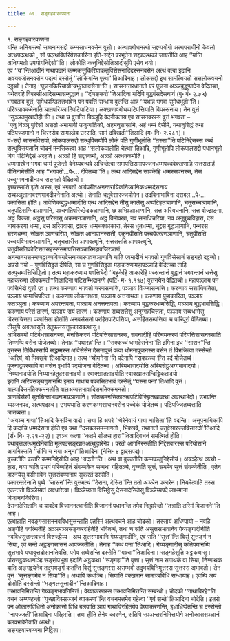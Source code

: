 ```yaml
---
title: ०१. सङ्गहवारवण्णना

---
```

१. सङ्गहवारवण्णना  
यन्ति अनियमत्थो सब्बनामसद्दो कम्मसाधनवसेन वुत्तो। अत्थावबोधनत्थो सद्दप्पयोगो अत्थपराधीनो केवलो अत्थपदत्थको , सो पदत्थविपरियेसकारिना इति-सद्देन परभूतेन सद्दपदत्थको जायतीति आह ‘‘यन्ति अनियमतो उपयोगनिद्देसो’’ति। लोकोति कत्तुनिद्देसोतिआदीसुपि एसेव नयो।  
एवं ‘‘य’’न्तिआदीनं गाथापदानं कम्मकत्तुकिरियाकत्तुविसेसनादिदस्सनवसेन अत्थं वत्वा इदानि अवयवजोतनवसेन पदत्थं दस्सेतुं ‘‘लोकियन्ति एत्था’’तिआदिमाह। लोकसद्दो इध सामत्थियतो सत्तलोकवचनो दट्ठब्बो। तेनाह ‘‘पूजनकिरियायोग्यभूततावसेना’’ति। सासनन्तरधानतो परं पूजना अञ्‍ञबुद्धुप्पादेन वेदितब्बा, यथेतरहि विपस्सीआदिसम्मासम्बुद्धानं। ‘‘दीपङ्करो’’तिआदिना यदिपि बुद्धवंसदेसनायं (बु॰ वं॰ २.७५) भगवताव वुत्तं, सुमेधपण्डितत्तभावेन पन पवत्तिं सन्धाय वुत्तन्ति आह ‘‘यथाह भगवा सुमेधभूतो’’ति।  
परिञ्‍ञाक्‍कमेनाति ञातपरिञ्‍ञादिपटिपाटिया। लक्खणावबोधप्पटिपत्तियाति विपस्सनाय। तेन वुत्तं ‘‘सुञ्‍ञतमुखादीही’’ति। तथा च वुत्तन्ति विञ्‍ञूहि वेदनीयताय एव सासनवरस्स वुत्तं भगवता –  
‘‘एतु विञ्‍ञू पुरिसो असठो अमायावी उजुजातिको, अहमनुसासामि, अहं धम्मं देसेमि, यथानुसिट्ठं तथा पटिपज्‍जमानो न चिरस्सेव सामञ्‍ञेव उस्सति, सामं दक्खिती’’तिआदि (म॰ नि॰ २.२८१)।  
यं-सद्दो सासनविसयो, लोकपालसद्दो सत्थुविसयोपि लोकं पति गुणीभूतोति ‘‘तस्सा’’ति पटिनिद्देसस्स कथं सत्थुविसयताति चोदनं मनसिकत्वा आह ‘‘सलोकपालोति चेत्था’’तिआदि, गुणीभूतोपि लोकपालसद्दो पधानभूतो विय पटिनिद्देसं अरहति। अञ्‍ञो हि सद्दक्‍कमो, अञ्‍ञो अत्थक्‍कमोति।  
धम्मगारवेन भगवा धम्मं पूजेन्तो वेनेय्यबन्धवे अचिन्तेत्वा समापत्तिसमापज्‍जनधम्मपच्‍चवेक्खणाहि सत्तसत्ताहं वीतिनामेसीति आह ‘‘भगवतो…पे॰… दीपेतब्बा’’ति। तत्थ आदिसद्देन सावकेहि धम्मस्सवनस्स, तेसं पच्‍चुग्गमनादीनञ्‍च सङ्गहो वेदितब्बो।  
इच्‍चस्साति इति अस्स, एवं भगवतो अविपरीतअनन्तरायिकनिय्यानिकधम्मदेसनाय सब्बञ्‍ञुतानावरणभावदीपनेनाति अत्थो। तेनाति चतुवेसारज्‍जयोगेन। तदविनाभाविना दसबल…पे॰… पकासिता होति। आवेणिकबुद्धधम्मादीति एत्थ आदिसद्देन तीसु कालेसु अप्पटिहतञाणानि, चतुसच्‍चञाणानि, चतुपटिसम्भिदाञाणानि, पञ्‍चगतिपरिच्छेदकञाणानि, छ अभिञ्‍ञाञाणानि, सत्त अरियधनानि, सत्त बोज्झङ्गा, अट्ठ विज्‍जा, अट्ठसु परिसासु अकम्पनञाणानि, अट्ठ विमोक्खा, नव समाधिचरिया, नव अनुपुब्बविहारा, दस नाथकरणा धम्मा, दस अरियवासा, द्वादस धम्मचक्‍काकारा, तेरस धुतधम्मा, चुद्दस बुद्धञाणानि, पन्‍नरस चरणधम्मा, सोळस ञाणचरिया, सोळस आनापानस्सती, एकूनवीसति पच्‍चवेक्खणञाणानि, चतुवीसति पच्‍चयविभावनञाणानि, चतुचत्तारीस ञाणवत्थूनि, सत्तसत्तति ञाणवत्थूनि, चतुवीसतिकोटिसतसहस्ससमापत्तिसञ्‍चारिमहावजिरञाणं, अनन्तनयसमन्तपट्ठानपविचयदेसनाकारप्पवत्तञाणानि चाति एवमादीनं भगवतो गुणविसेसानं सङ्गहो दट्ठब्बो।  
अपरो नयो – गुणविसिट्ठतं दीपेति, सा च गुणविसिट्ठता महाकरुणामहापञ्‍ञाहि वेदितब्बा ताहि सत्थुसम्पत्तिसिद्धितो। तत्थ महाकरुणाय पवत्तिभेदो ‘‘बहुकेहि आकारेहि पस्सन्तानं बुद्धानं भगवन्तानं सत्तेसु महाकरुणा ओक्‍कमती’’तिआदिना पटिसम्भिदामग्गे (पटि॰ म॰ १.११७) वुत्तनयेन वेदितब्बो। महापञ्‍ञाय पन पवत्तिभेदो वुत्तो एव। तत्थ करुणाय भगवतो चरणसम्पत्ति, पञ्‍ञाय विज्‍जासम्पत्ति। करुणाय सत्ताधिपतिता, पञ्‍ञाय धम्माधिपतिता। करुणाय लोकनाथता, पञ्‍ञाय अत्तनाथता। करुणाय पुब्बकारिता, पञ्‍ञाय कतञ्‍ञुता। करुणाय अपरन्तपता, पञ्‍ञाय अनत्तन्तपता। करुणाय बुद्धकरधम्मसिद्धि, पञ्‍ञाय बुद्धभावसिद्धि। करुणाय परेसं तारणं, पञ्‍ञाय सयं तारणं। करुणाय सब्बसत्तेसु अनुग्गहचित्तता, पञ्‍ञाय सब्बधम्मेसु विरत्तचित्तता पकासिता होतीति अनवसेसतो परहितपटिपत्तिया, अत्तहितसम्पत्तिया च पारिपूरी वेदितब्बा। तीसुपि अवत्थासूति हेतुफलसत्तूपकारावत्थासु।  
अभिसमयो पटिवेधसासनस्स, मनसिकरणं पटिपत्तिसासनस्स, सवनादीहि परिचयकरणं परियत्तिसासनस्साति तिण्णम्पि वसेन योजेतब्बो। तेनाह ‘‘यथारह’’न्ति। ‘‘सक्‍कच्‍चं धम्मदेसनेना’’ति इमिना इध ‘‘सासन’’न्ति वुत्तस्स तिविधस्सापि सद्धम्मस्स अविसेसेन देसनापूजं वत्वा थोमनापूजनस्स वसेन तं विभजित्वा दस्सेन्तो ‘‘अरियं, वो भिक्खवे’’तिआदिमाह। तत्थ ‘‘थोमनेना’’ति पदेनापि ‘‘सक्‍कच्‍च’’न्ति पदं योजेतब्बं। पूजनाद्वयस्सापि वा वसेन इधापि पदयोजना वेदितब्बा। अरियभावादयोति अरियसेट्ठअग्गभावादयो। निय्यानादयोति निय्यानहेतुदस्सनादयो। स्वाक्खाततादयोति स्वाक्खातसन्दिट्ठिकतादयो।  
इदानि अरियसङ्घगुणानम्पि इमाय गाथाय पकासितभावं दस्सेतुं ‘‘यस्मा पना’’तिआदि वुत्तं। बाल्यादिसमतिक्‍कमनतोति बालअब्यत्तभावादिसमतिक्‍कमनतो।  
ञाणविसेसो सुतचिन्ताभावनामयञाणानि। सोतब्बमनसिकातब्बपटिविज्झितब्बावत्था अवत्थाभेदो। उभयन्ति ब्यञ्‍जनपदं, अत्थपदञ्‍च। उभयथाति करणकम्मसाधनवसेन पच्‍चेकं योजेतब्बं। पटिपज्‍जितब्बत्ताति ञातब्बत्ता।  
‘‘अयञ्‍च गाथा’’तिआदि केसञ्‍चि वादो। तथा हि अपरे ‘‘थेरेनेवायं गाथा भासिता’’ति वदन्ति। अत्तूपनायिकापि हि कदाचि धम्मदेसना होति एव यथा ‘‘दसबलसमन्‍नागतो , भिक्खवे, तथागतो चतुवेसारज्‍जविसारदो’’तिआदि (सं॰ नि॰ २.२१-२२)। एवञ्‍च कत्वा ‘‘कतमे सोळस हारा’’तिआदिवचनं समत्थितं होति।  
यथावुत्तअत्थमुखेनेवाति मूलपदसङ्खातअत्थुद्धारेनेव। परतो आगमिस्सतीति निद्देसवारस्स परियोसाने आगमिस्सति ‘‘तीणि च नया अनूना’’तिआदिना (नेत्ति॰ ४ द्वादसपद)।  
वुच्‍चतीति कत्तरि कम्मनिद्देसोति आह ‘‘वदती’’ति। अथ वा वुच्‍चतीति कम्मकत्तुनिद्देसोयं। अयञ्हेत्थ अत्थो – हारा, नया चाति उभयं परिग्गहितं संवण्णकेन सब्बथा गहितञ्‍चे, वुच्‍चति सुत्तं, सयमेव सुत्तं संवण्णेतीति , एतेन हारनयेसु वसीभावेन सुत्तसंवण्णनाय सुकरतं दस्सेति।  
पकारन्तरेनाति पुब्बे ‘‘सासन’’न्ति वुत्तमत्थं ‘‘देसना, देसित’’न्ति ततो अञ्‍ञेन पकारेन। नियमेत्वाति तस्स एकन्ततो विञ्‍ञेय्यतं अवधारेत्वा। विञ्‍ञेय्यता विसिट्ठेसु देसनादेसितेसु विञ्‍ञेय्यपदे लब्भमाना विजाननकिरिया।  
देसनादेसितानि च यावदेव विजाननत्थानीति विजाननं पधानन्ति तमेव निद्धारेन्तो ‘‘तत्राति तस्मिं विजानने’’ति आह।  
एत्थाहाति नवङ्गसासननवविधसुत्तन्ताति एतस्मिं अत्थवचने आह चोदको। तस्सायं अधिप्पायो – नवहि अङ्गेहि ववत्थितेहि अञ्‍ञमञ्‍ञसङ्कररहितेहि भवितब्बं, तथा च सति असुत्तसभावानेव गेय्यङ्गादीनीति नवविधसुत्तन्तवचनं विरुज्झेय्य। अथ सुत्तसभावानि गेय्यङ्गादीनि, एवं सति ‘‘सुत्त’’न्ति विसुं सुत्तङ्गं न सिया, एवं सन्ते अट्ठङ्गसासनं आपज्‍जतीति। तेनाह ‘‘कथं पना’’तिआदि। गेय्यङ्गादीसु कतिपयानम्पि सुत्तभावे यथावुत्तदोसानतिवत्ति, पगेव सब्बेसन्ति दस्सेति ‘‘यञ्‍चा’’तिआदिना। सङ्गहेसूति अट्ठकथासु। पोराणट्ठकथानञ्हि सङ्खेपभूता इदानि अट्ठकथा ‘‘सङ्गहा’’ति वुत्ता। सुत्तं नाम सगाथकं वा सिया, निग्गाथकं वाति अङ्गद्वयेनेव तदुभयङ्गं कतन्ति विसुं सुत्तङ्गस्स असम्भवो तदुभयविनिमुत्तस्स सुत्तस्स अभावतो। तेन वुत्तं ‘‘सुत्तङ्गमेव न सिया’’ति। अथापि कथञ्‍चि। सियाति वक्खमानं सामञ्‍ञविधिं सन्धायाह। एवम्पि अयं दोसोति दस्सेन्तो ‘‘मङ्गलसुत्तादीन’’न्तिआदिमाह।  
तब्भावनिमित्तन्ति गेय्यङ्गभावनिमित्तं। वेय्याकरणस्स तब्भावनिमित्तन्ति सम्बन्धो। चोदको ‘‘गाथाविरहे’’ति वचनं अग्गण्हन्तो ‘‘पुच्छाविस्सज्‍जनं ब्याकरण’’न्ति वचनमत्तमेव गहेत्वा ‘‘एवं सन्ते’’तिआदिना चोदेति। इतरो पन ओकासविधितो अनोकासो विधि बलवाति ञायं गाथाविरहितंयेव वेय्याकरणन्ति, इधाधिप्पेतन्ति च दस्सेन्तो ‘‘नापज्‍जती’’तिआदिना परिहरति। तथा हीति तेनेव कारणेन, सतिपि सञ्‍ञन्तरनिमित्तयोगे अनोकाससञ्‍ञानं बलवभावेनेवाति अत्थो।  
सङ्गहवारवण्णना निट्ठिता।  